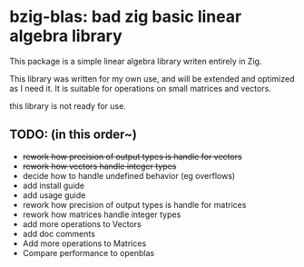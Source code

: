 bzig-blas: bad zig basic linear algebra library
================================================

This package is a simple linear algebra library writen entirely in Zig.

This library was written for my own use, and will be extended and optimized as I need it.
It is suitable for operations on small matrices and vectors.

this library is not ready for use.

## TODO: (in this order~)

- ~~rework how precision of output types is handle for vectors~~
- ~~rework how vectors handle integer types~~
- decide how to handle undefined behavior (eg overflows)
- add install guide
- add usage guide
- rework how precision of output types is handle for matrices
- rework how matrices handle integer types
- add more operations to Vectors
- add doc comments
- Add more operations to Matrices
- Compare performance to openblas